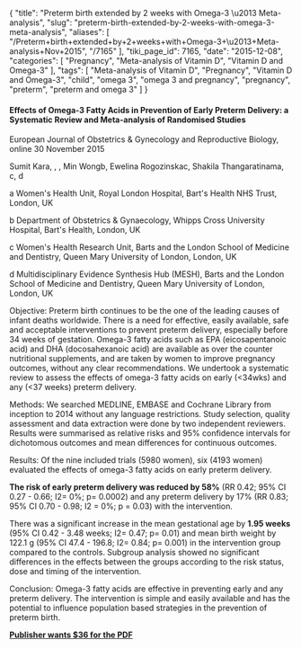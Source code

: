 {
    "title": "Preterm birth extended by 2 weeks with Omega-3 \u2013 Meta-analysis",
    "slug": "preterm-birth-extended-by-2-weeks-with-omega-3-meta-analysis",
    "aliases": [
        "/Preterm+birth+extended+by+2+weeks+with+Omega-3+\u2013+Meta-analysis+Nov+2015",
        "/7165"
    ],
    "tiki_page_id": 7165,
    "date": "2015-12-08",
    "categories": [
        "Pregnancy",
        "Meta-analysis of Vitamin D",
        "Vitamin D and Omega-3"
    ],
    "tags": [
        "Meta-analysis of Vitamin D",
        "Pregnancy",
        "Vitamin D and Omega-3",
        "child",
        "omega 3",
        "omega 3 and pregnancy",
        "pregnancy",
        "preterm",
        "preterm and omega 3"
    ]
}


#### Effects of Omega-3 Fatty Acids in Prevention of Early Preterm Delivery: a Systematic Review and Meta-analysis of Randomised Studies

European Journal of Obstetrics & Gynecology and Reproductive Biology, online 30 November 2015

Sumit Kara, , , Min Wongb, Ewelina Rogozinskac, Shakila Thangaratinama, c, d

a Women's Health Unit, Royal London Hospital, Bart's Health NHS Trust, London, UK

b Department of Obstetrics & Gynaecology, Whipps Cross University Hospital, Bart's Health, London, UK

c Women's Health Research Unit, Barts and the London School of Medicine and Dentistry, Queen Mary University of London, London, UK

d Multidisciplinary Evidence Synthesis Hub (MESH), Barts and the London School of Medicine and Dentistry, Queen Mary University of London, London, UK

Objective: Preterm birth continues to be the one of the leading causes of infant deaths worldwide. There is a need for effective, easily available, safe and acceptable interventions to prevent preterm delivery, especially before 34 weeks of gestation. Omega-3 fatty acids such as EPA (eicosapentanoic acid) and DHA (docosahexanoic acid) are available as over the counter nutritional supplements, and are taken by women to improve pregnancy outcomes, without any clear recommendations. We undertook a systematic review to assess the effects of omega-3 fatty acids on early (<34wks) and any (<37 weeks) preterm delivery.

Methods: We searched MEDLINE, EMBASE and Cochrane Library from inception to 2014 without any language restrictions. Study selection, quality assessment and data extraction were done by two independent reviewers. Results were summarised as relative risks and 95% confidence intervals for dichotomous outcomes and mean differences for continuous outcomes.

Results: Of the nine included trials (5980 women), six (4193 women) evaluated the effects of omega-3 fatty acids on early preterm delivery. 

 **The risk of early preterm delivery was reduced by 58%**  (RR 0.42; 95% CI 0.27 - 0.66; I2= 0%; p= 0.0002) and any preterm delivery by 17% (RR 0.83; 95% CI 0.70 - 0.98; I2 = 0%; p = 0.03) with the intervention. 

There was a significant increase in the mean gestational age by  **1.95 weeks**  (95% CI 0.42 - 3.48 weeks; I2= 0.47; p= 0.01) and mean birth weight by 122.1 g (95% CI 47.4 - 196.8; I2= 0.84; p= 0.001) in the intervention group compared to the controls. Subgroup analysis showed no significant differences in the effects between the groups according to the risk status, dose and timing of the intervention.

Conclusion: Omega-3 fatty acids are effective in preventing early and any preterm delivery. The intervention is simple and easily available and has the potential to influence population based strategies in the prevention of preterm birth.

 **[Publisher wants $36 for the PDF](http://www.sciencedirect.com/science/article/pii/S0301211515004327)**
